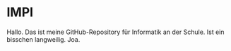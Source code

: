 # IMPI
Hallo.
Das ist meine GitHub-Repository für Informatik an der Schule.
Ist ein bisschen langweilig.
Joa.